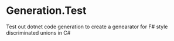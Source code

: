 # Generation.Test
Test out dotnet code generation to create a genearator for F# style discriminated unions in C#

